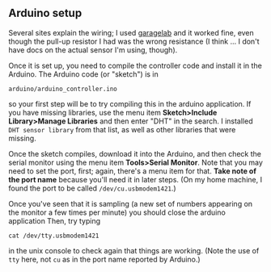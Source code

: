 ## Arduino setup

Several sites explain the wiring; I used
[garagelab](http://garagelab.com/profiles/blogs/tutorial-humidity-and-temperature-sensor-with-arduino)
and it worked fine, even though the pull-up resistor I had was the wrong
resistance (I think ... I don't have docs on the actual sensor I'm using,
though).

Once it is set up, you need to compile the controller code and install it in
the Arduino. The Arduino code (or "sketch") is in

    arduino/arduino_controller.ino

so your first step will be to try compiling this in the arduino application.
If you have missing libraries, use the menu item **Sketch>Include
Library>Manage Libraries** and then enter "DHT" in the search. I installed `DHT
sensor library` from that list, as well as other libraries that were missing.

Once the sketch compiles, download it into the Arduino, and then check the
serial monitor using the menu item **Tools>Serial Monitor**. Note that you may
need to set the port, first; again, there's a menu item for that.  **Take note
of the port name** because you'll need it in later steps.  (On my home machine,
I found the port to be called `/dev/cu.usbmodem1421`.)

Once you've seen that it is sampling (a new set of numbers appearing on the
monitor a few times per minute) you should close the arduino application Then,
try typing

    cat /dev/tty.usbmodem1421

in the unix console to check again that things are working.  (Note the use of
`tty` here, not `cu` as in the port name reported by Arduino.)

